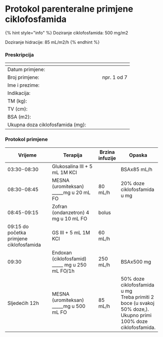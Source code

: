 # Protokol parenteralne primjene ciklofosfamida

{% hint style="info" %}
Doziranje ciklofosfamida: 500 mg/m2

Doziranje hidracije: 85 mL/m2/h
{% endhint %}

### Preskripcija

<table><thead><tr><th width="296.5"></th><th></th></tr></thead><tbody><tr><td>Datum primjene: </td><td></td></tr><tr><td>Broj primjene: </td><td>npr. 1 od 7</td></tr><tr><td>Ime i prezime: </td><td></td></tr><tr><td>Indikacija: </td><td></td></tr><tr><td>TM (kg):</td><td></td></tr><tr><td>TV (cm):</td><td></td></tr><tr><td>BSA (m2):</td><td></td></tr><tr><td>Ukupna doza ciklofosfamida (mg): </td><td></td></tr></tbody></table>

### Protokol primjene

<table><thead><tr><th width="150">Vrijeme</th><th width="159">Terapija</th><th>Brzina infuzije</th><th>Opaska</th></tr></thead><tbody><tr><td>03:30-08:30</td><td>Glukosalina III + 5 mL 1M KCl</td><td></td><td>BSAx85 mL/h</td></tr><tr><td>08:30-08:45</td><td>MESNA (uromiteksan)<br>_____mg u 20 mL FO</td><td>80 mL/h</td><td>20% doze ciklofosfamida u mg</td></tr><tr><td>08:45-09:15</td><td>Zofran (ondanzetron) 4 mg u 10 mL FO</td><td>bolus</td><td></td></tr><tr><td>09:15 do početka primjene ciklofosfamida</td><td>GS III + 5 mL 1M KCl</td><td>60 mL/h</td><td></td></tr><tr><td>09:30</td><td>Endoxan (ciklofosfamid) _____ mg u 250 mL FO/1h</td><td>250 mL/h</td><td>BSAx500 mg</td></tr><tr><td>Sljedećih 12h</td><td>MESNA (uromiteksan)<br>_____mg u 500 mL FO</td><td>85 mL/h</td><td>50% doze ciklofosfamida u mg<br>Treba primiti 2 boce (u svakoj 50% doze,). Ukupno primi 100% doze ciklofosfamida.</td></tr></tbody></table>
